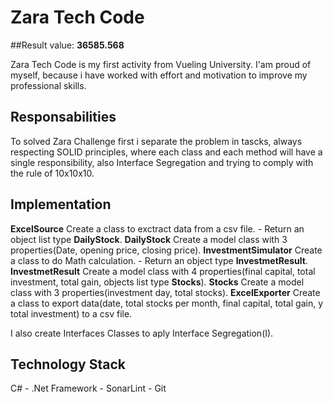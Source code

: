 # Zara Tech Code
##Result value: 
**36585.568**

Zara Tech Code is my first activity from Vueling University. I'am proud of myself, because i have worked with effort 
and motivation to improve my professional skills.

## Responsabilities
To solved Zara Challenge first i separate the problem in tascks, always respecting SOLID principles, where each class and 
each method will have a single responsibility, also Interface Segregation and trying to comply with the rule of 10x10x10.

## Implementation
**ExcelSource** Create a class to exctract data from a csv file.
       - Return an object list type **DailyStock**.
**DailyStock** Create a model class with 3 properties(Date, opening price, closing price).
**InvestmentSimulator** Create a class to do Math calculation.
	   - Return an object type **InvestmetResult**.
**InvestmetResult** Create a model class with 4 properties(final capital, total investment, total gain, objects list
type **Stocks**).
**Stocks** Create a model class with 3 properties(investment day, total stocks).
**ExcelExporter** Create a class to export data(date, total stocks per month, final capital, total gain,
y total investment) to a csv file.

I also create Interfaces Classes to aply Interface Segregation(I).
## Technology Stack
C# - .Net Framework - SonarLint - Git